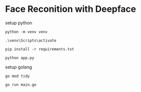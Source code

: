 # Face Reconition with Deepface


setup python
```
python -m venv venv
```
```
.\venv\Scripts\activate
```
```
pip install -r requirements.txt
```
```
python app.py
```

setup golang
```
go mod tidy
```

```
go run main.go
```
